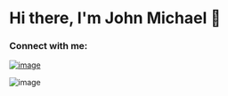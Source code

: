 
  # Hi there, I'm John Michael 👋


  
<h3 align="start">Connect with me:</h3>

  [![image](https://img.shields.io/badge/LinkedIn-0077B5?style=for-the-badge&logo=linkedin&logoColor=white)](https://www.linkedin.com/in/john-darrin/)



![image](https://www.codewars.com/users/GonzoJMD/badges/small)

